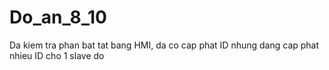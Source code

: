 # Do_an_8_10
Da kiem tra phan bat tat bang HMI, da co cap phat ID nhung dang cap phat nhieu ID cho 1 slave do
